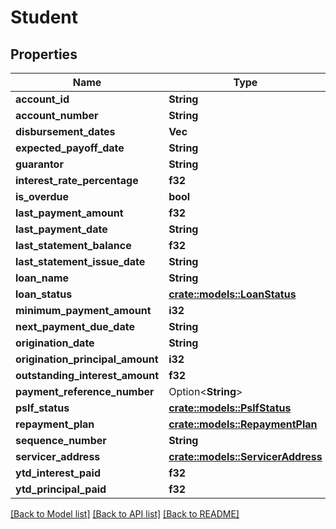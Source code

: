 # Student

## Properties

Name | Type | Description | Notes
------------ | ------------- | ------------- | -------------
**account_id** | **String** |  | 
**account_number** | **String** |  | 
**disbursement_dates** | **Vec<String>** |  | 
**expected_payoff_date** | **String** |  | 
**guarantor** | **String** |  | 
**interest_rate_percentage** | **f32** |  | 
**is_overdue** | **bool** |  | 
**last_payment_amount** | **f32** |  | 
**last_payment_date** | **String** |  | 
**last_statement_balance** | **f32** |  | 
**last_statement_issue_date** | **String** |  | 
**loan_name** | **String** |  | 
**loan_status** | [**crate::models::LoanStatus**](LoanStatus.md) |  | 
**minimum_payment_amount** | **i32** |  | 
**next_payment_due_date** | **String** |  | 
**origination_date** | **String** |  | 
**origination_principal_amount** | **i32** |  | 
**outstanding_interest_amount** | **f32** |  | 
**payment_reference_number** | Option<**String**> |  | 
**pslf_status** | [**crate::models::PslfStatus**](PslfStatus.md) |  | 
**repayment_plan** | [**crate::models::RepaymentPlan**](RepaymentPlan.md) |  | 
**sequence_number** | **String** |  | 
**servicer_address** | [**crate::models::ServicerAddress**](ServicerAddress.md) |  | 
**ytd_interest_paid** | **f32** |  | 
**ytd_principal_paid** | **f32** |  | 

[[Back to Model list]](../README.md#documentation-for-models) [[Back to API list]](../README.md#documentation-for-api-endpoints) [[Back to README]](../README.md)


